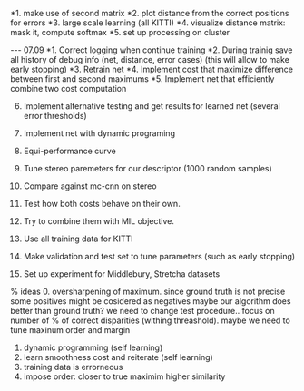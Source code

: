 *1. make use of second matrix
*2. plot distance from the correct positions for errors
*3. large scale learning (all KITTI)
*4. visualize distance matrix: mask it, compute softmax
*5. set up processing on cluster

--- 07.09
*1. Correct logging when continue training 
*2. During trainig save all history of debug info (net, distance, error cases)
   (this will allow to make early stopping)
*3. Retrain net
*4. Implement cost that maximize difference between first and second maximums
*5. Implement net that efficiently combine two cost computation

6. Implement alternative testing and get results for learned net (several error thresholds)
7. Implement net with dynamic programing



8. Equi-performance curve   
9. Tune stereo paremeters for our descriptor (1000 random samples)
10. Compare against mc-cnn on stereo
11. Test how both costs behave on their own.
12. Try to combine them with MIL objective.
13. Use all training data for KITTI
14. Make validation and test set to tune parameters (such as early stopping)
15. Set up experiment for Middlebury, Stretcha datasets

% ideas
0. oversharpening of maximum. since ground truth is not precise some positives might be cosidered as negatives
   maybe our algorithm does better than ground truth?
   we need to change test procedure.. focus on number of % of correct disparities (withing threashold).
   maybe we need to tune maxinum order and margin
1. dynamic programming (self learning)
2. learn smoothness cost and reiterate (self learning)
3. training data is errorneous
5. impose order: closer to true maximim higher similarity

  
